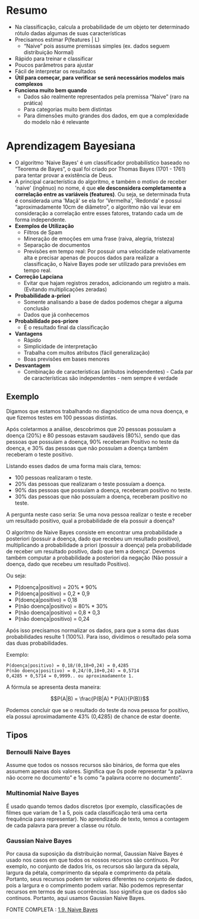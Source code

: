# Resumo

- Na classificação, calcula a probabilidade de um objeto ter determinado rótulo dadas algumas de suas características
- Precisamos estimar P(features | L)
    - “Naive” pois assume premissas simples (ex. dados seguem distribuição Normal)
- Rápido para treinar e classificar
- Poucos parâmetros para ajustar
- Fácil de interpretar os resultados
- **Útil para começar, para verificar se será necessários modelos mais complexos**
- **Funciona muito bem quando**
    - Dados são realmente representados pela premissa “Naive” (raro na prática)
    - Para categorias muito bem distintas
    - Para dimensões muito grandes dos dados, em que a complexidade do modelo não é relevante
    

# Aprendizagem Bayesiana

- O algoritmo 'Naive Bayes' é um classificador probabilístico baseado no “Teorema de Bayes”, o qual foi criado por Thomas Bayes (1701 - 1761) para tentar provar a existência de Deus.
- A principal característica do algoritmo, e também o motivo de receber 'naive' (ingênuo) no nome, é que **ele desconsidera completamente a correlação entre as variáveis (features)**. Ou seja, se determinada fruta é considerada uma 'Maçã' se ela for 'Vermelha', 'Redonda' e possui “aproximadamente 10cm de diâmetro”, o algoritmo não vai levar em consideração a correlação entre esses fatores, tratando cada um de forma independente.
- **Exemplos de Utilização**
    - Filtros de Spam
    - Mineração de emoções em uma frase (raiva, alegria, tristeza)
    - Separação de documentos
    - Previsões em tempo real: Por possuir uma velocidade relativamente alta e precisar apenas de poucos dados para realizar a classificação, o Naive Bayes pode ser utilizado para previsões em tempo real.
- **Correção Lapciana**
    - Evitar que hajam registros zerados, adicionando um registro a mais. (Evitando multiplicações zeradas)
- **Probabilidade a-priori**
    - Somente analisando a base de dados podemos chegar a alguma conclusão
    - Dados que já conhecemos
- **Probabilidade pos-priore**
    - É o resultado final da classificação
- **Vantagens**
    - Rápido
    - Simplicidade de interpretação
    - Trabalha com muitos atributos (fácil generalização)
    - Boas previsões em bases menores
- **Desvantagem**
    - Combinação de características (atributos independentes) - Cada par de características são independentes - nem sempre é verdade 

## Exemplo

Digamos que estamos trabalhando no diagnóstico de uma nova doença, e que fizemos testes em 100 pessoas distintas.

Após coletarmos a análise, descobrimos que 20 pessoas possuíam a doença (20%) e 80 pessoas estavam saudáveis (80%), sendo que das pessoas que possuíam a doença, 90% receberam Positivo no teste da doença, e 30% das pessoas que não possuíam a doença também receberam o teste positivo.

Listando esses dados de uma forma mais clara, temos:

- 100 pessoas realizaram o teste.
- 20% das pessoas que realizaram o teste possuíam a doença.
- 90% das pessoas que possuíam a doença, receberam positivo no teste.
- 30% das pessoas que não possuíam a doença, receberam positivo no teste.

A pergunta neste caso seria: Se uma nova pessoa realizar o teste e receber um resultado positivo, qual a probabilidade de ela possuir a doença?

O algoritmo de Naive Bayes consiste em encontrar uma probabilidade a posteriori (possuir a doença, dado que recebeu um resultado positivo), multiplicando a probabilidade a priori (possuir a doença) pela probabilidade de receber um resultado positivo, dado que tem a doença'. Devemos também computar a probabilidade a posteriori da negação (Não possuir a doença, dado que recebeu um resultado Positivo).

Ou seja:

- P(doença|positivo) = 20% * 90%
- P(doença|positivo) = 0,2 * 0,9
- P(doença|positivo) = 0,18
- P(não doença|positivo) = 80% * 30%
- P(não doença|positivo) = 0,8 * 0,3
- P(não doença|positivo) = 0,24

Após isso precisamos normalizar os dados, para que a soma das duas probabilidades resulte 1 (100%). Para isso, dividimos o resultado pela soma das duas probabilidades.

Exemplo:

    P(doença|positivo) = 0,18/(0,18+0,24) = 0,4285
    P(não doença|positivo) = 0,24/(0,18+0,24) = 0,5714
    0,4285 + 0,5714 = 0,9999.. ou aproximadamente 1.


A fórmula se apresenta desta maneira:

$$P(A|B) = \frac{P(B|A) * P(A)}{P(B)}$$

Podemos concluir que se o resultado do teste da nova pessoa for positivo, ela possui aproximadamente 43% (0,4285) de chance de estar doente.

## Tipos 

### Bernoulli Naive Bayes

Assume que todos os nossos recursos são binários, de forma que eles assumem apenas dois valores. Significa que 0s pode representar “a palavra não ocorre no documento” e 1s como “a palavra ocorre no documento”.

### Multinomial Naive Bayes

É usado quando temos dados discretos (por exemplo, classificações de filmes que variam de 1 a 5, pois cada classificação terá uma certa frequência para representar). No aprendizado de texto, temos a contagem de cada palavra para prever a classe ou rótulo.

### Gaussian Naive Bayes

Por causa da suposição da distribuição normal, Gaussian Naive Bayes é usado nos casos em que todos os nossos recursos são contínuos. Por exemplo, no conjunto de dados Iris, os recursos são largura da sépala, largura da pétala, comprimento da sépala e comprimento da pétala. Portanto, seus recursos podem ter valores diferentes no conjunto de dados, pois a largura e o comprimento podem variar. Não podemos representar recursos em termos de suas ocorrências. Isso significa que os dados são contínuos. Portanto, aqui usamos Gaussian Naive Bayes. 

FONTE COMPLETA : [1.9. Naive Bayes](https://scikit-learn.org/stable/modules/naive_bayes.html)


